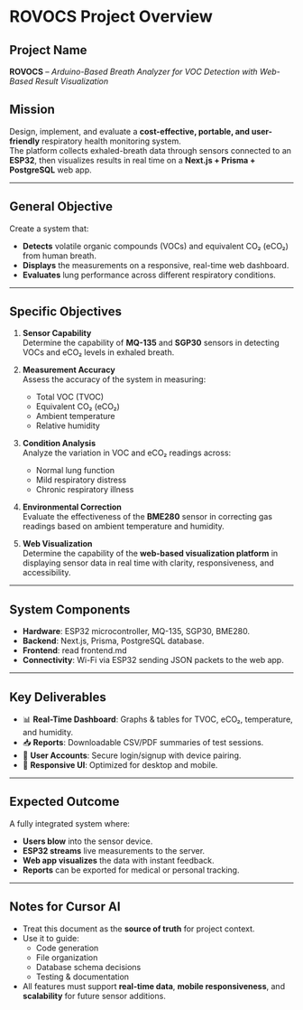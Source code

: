 # ROVOCS Project Overview

## Project Name
**ROVOCS** – *Arduino-Based Breath Analyzer for VOC Detection with Web-Based Result Visualization*

## Mission
Design, implement, and evaluate a **cost-effective, portable, and user-friendly** respiratory health monitoring system.  
The platform collects exhaled-breath data through sensors connected to an **ESP32**, then visualizes results in real time on a **Next.js + Prisma + PostgreSQL** web app.

---

## General Objective
Create a system that:
- **Detects** volatile organic compounds (VOCs) and equivalent CO₂ (eCO₂) from human breath.
- **Displays** the measurements on a responsive, real-time web dashboard.
- **Evaluates** lung performance across different respiratory conditions.

---

## Specific Objectives
1. **Sensor Capability**  
   Determine the capability of **MQ-135** and **SGP30** sensors in detecting VOCs and eCO₂ levels in exhaled breath.

2. **Measurement Accuracy**  
   Assess the accuracy of the system in measuring:
   - Total VOC (TVOC)
   - Equivalent CO₂ (eCO₂)
   - Ambient temperature
   - Relative humidity

3. **Condition Analysis**  
   Analyze the variation in VOC and eCO₂ readings across:
   - Normal lung function
   - Mild respiratory distress
   - Chronic respiratory illness

4. **Environmental Correction**  
   Evaluate the effectiveness of the **BME280** sensor in correcting gas readings based on ambient temperature and humidity.


6. **Web Visualization**  
   Determine the capability of the **web-based visualization platform** in displaying sensor data in real time with clarity, responsiveness, and accessibility.

---

## System Components
- **Hardware**: ESP32 microcontroller, MQ-135, SGP30, BME280.
- **Backend**: Next.js, Prisma, PostgreSQL database.
- **Frontend**: read frontend.md
- **Connectivity**: Wi-Fi via ESP32 sending JSON packets to the web app.

---

## Key Deliverables
- 📊 **Real-Time Dashboard**: Graphs & tables for TVOC, eCO₂, temperature, and humidity.
- 📥 **Reports**: Downloadable CSV/PDF summaries of test sessions.
- 🔑 **User Accounts**: Secure login/signup with device pairing.
- 📱 **Responsive UI**: Optimized for desktop and mobile.

---

## Expected Outcome
A fully integrated system where:
- **Users blow** into the sensor device.
- **ESP32 streams** live measurements to the server.
- **Web app visualizes** the data with instant feedback.
- **Reports** can be exported for medical or personal tracking.

---

## Notes for Cursor AI
- Treat this document as the **source of truth** for project context.
- Use it to guide:
  - Code generation
  - File organization
  - Database schema decisions
  - Testing & documentation
- All features must support **real-time data**, **mobile responsiveness**, and **scalability** for future sensor additions.
